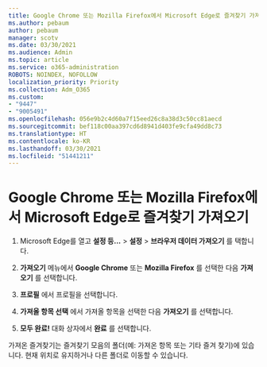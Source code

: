 ```yaml
---
title: Google Chrome 또는 Mozilla Firefox에서 Microsoft Edge로 즐겨찾기 가져오기
ms.author: pebaum
author: pebaum
manager: scotv
ms.date: 03/30/2021
ms.audience: Admin
ms.topic: article
ms.service: o365-administration
ROBOTS: NOINDEX, NOFOLLOW
localization_priority: Priority
ms.collection: Adm_O365
ms.custom:
- "9447"
- "9005491"
ms.openlocfilehash: 056e9b2c4d60a7f15eed26c8a38d3c50cc81aecd
ms.sourcegitcommit: bef118c00aa397cd6d8941d403fe9cfa49dd8c73
ms.translationtype: HT
ms.contentlocale: ko-KR
ms.lasthandoff: 03/30/2021
ms.locfileid: "51441211"
---
```

# <a name="import-favorites-from-google-chrome-or-mozilla-firefox-to-microsoft-edge"></a>Google Chrome 또는 Mozilla Firefox에서 Microsoft Edge로 즐겨찾기 가져오기

1. Microsoft Edge를 열고 **설정 등...** > **설정** > **브라우저 데이터 가져오기** 를 택합니다.

1. **가져오기** 메뉴에서 **Google Chrome** 또는 **Mozilla Firefox** 를 선택한 다음 **가져오기** 를 선택합니다.

1. **프로필** 에서 프로필을 선택합니다.

1. **가져올 항목 선택** 에서 가져올 항목을 선택한 다음 **가져오기** 를 선택합니다.

1. **모두 완료!** 대화 상자에서 **완료** 를 선택합니다.

가져온 즐겨찾기는 즐겨찾기 모음의 폴더(예: 가져온 항목 또는 기타 즐겨 찾기)에 있습니다. 현재 위치로 유지하거나 다른 폴더로 이동할 수 있습니다.
